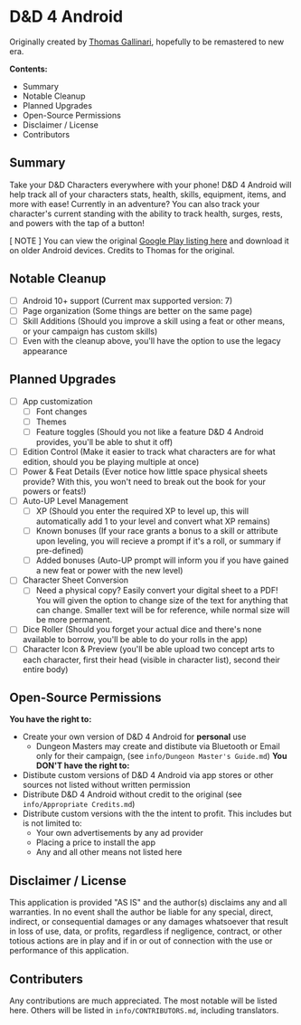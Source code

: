 D&D 4 Android
=============
Originally created by [Thomas Gallinari](https://github.com/tijee/dnd4android), hopefully to be remastered to new era.

**Contents:**
- Summary
- Notable Cleanup
- Planned Upgrades
- Open-Source Permissions
- Disclaimer / License
- Contributors

## Summary
Take your D&D Characters everywhere with your phone! D&D 4 Android will help track all of your characters stats, health, skills, equipment, items, and more with ease! Currently in an adventure? You can also track your character's current standing with the ability to track health, surges, rests, and powers with the tap of a button!

[ NOTE ] You can view the original [Google Play listing here](https://play.google.com/store/apps/details?id=com.thomasgallinari.dnd4android&gl=US) and download it on older Android devices. Credits to Thomas for the original.

## Notable Cleanup
- [ ] Android 10+ support (Current max supported version: 7)
- [ ] Page organization (Some things are better on the same page)
- [ ] Skill Additions (Should you improve a skill using a feat or other means, or your campaign has custom skills)
- [ ] Even with the cleanup above, you'll have the option to use the legacy appearance

## Planned Upgrades
- [ ] App customization
  - [ ] Font changes
  - [ ] Themes
  - [ ] Feature toggles (Should you not like a feature D&D 4 Android provides, you'll be able to shut it off)
- [ ] Edition Control (Make it easier to track what characters are for what edition, should you be playing multiple at once)
- [ ] Power & Feat Details (Ever notice how little space physical sheets provide? With this, you won't need to break out the book for your powers or feats!)
- [ ] Auto-UP Level Management
  - [ ] XP (Should you enter the required XP to level up, this will automatically add 1 to your level and convert what XP remains)
  - [ ] Known bonuses (If your race grants a bonus to a skill or attribute upon leveling, you will recieve a prompt if it's a roll, or summary if pre-defined)
  - [ ] Added bonuses (Auto-UP prompt will inform you if you have gained a new feat or power with the new level)
- [ ] Character Sheet Conversion
  - [ ] Need a physical copy? Easily convert your digital sheet to a PDF! You will given the option to change size of the text for anything that can change. Smaller text will be for reference, while normal size will be more permanent.
- [ ] Dice Roller (Should you forget your actual dice and there's none available to borrow, you'll be able to do your rolls in the app)
- [ ] Character Icon & Preview (you'll be able upload two concept arts to each character, first their head (visible in character list), second their entire body)

## Open-Source Permissions
**You have the right to:**
- Create your own version of D&D 4 Android for **personal** use
  - Dungeon Masters may create and distibute via Bluetooth or Email only for their campaign, (see `info/Dungeon Master's Guide.md`)
**You DON'T have the right to:**
- Distibute custom versions of D&D 4 Android via app stores or other sources not listed without written permission
- Distribute D&D 4 Android without credit to the original (see `info/Appropriate Credits.md`)
- Distribute custom versions with the the intent to profit. This includes but is not limited to:
  - Your own advertisements by any ad provider
  - Placing a price to install the app
  - Any and all other means not listed here

## Disclaimer / License
This application is provided "AS IS" and the author(s) disclaims any and all warranties. In no event shall the author be liable for any special, direct, indirect, or consequential damages or any damages whatsoever that result in loss of use, data, or profits, regardless if negligence, contract, or other totious actions are in play and if in or out of connection with the use or performance of this application.

## Contributers
Any contributions are much appreciated. The most notable will be listed here. Others will be listed in `info/CONTRIBUTORS.md`, including translators.
